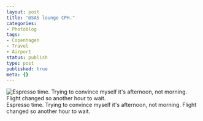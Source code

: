 ```yaml
---
layout: post
title: "@SAS lounge CPH."
categories:
- Photoblog
tags:
- Copenhagen
- Travel
- Airport
status: publish
type: post
published: true
meta: {}
---
```


![Espresso time. Trying to convince myself it's afternoon, not morning. Flight changed so another hour to wait.](/squarespace_images/static_500baf96c4aa540325612fa5_500bb0b2e4b042ea6e35b13f_5019f387e4b0b45850a91037_1289830028000__img.jpg_) Espresso time. Trying to convince myself it's afternoon, not morning. Flight changed so another hour to wait.
